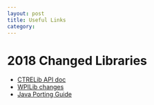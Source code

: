 ```yaml
---
layout: post
title: Useful Links
category:
---
```

# 2018 Changed Libraries

- [CTRELib API doc](http://www.ctr-electronics.com/downloads/api/java/html/index.html)
- [WPILib changes](https://wpilib.screenstepslive.com/s/currentCS/m/getting_started/l/801080-new-for-2018)
- [Java Porting Guide](https://github.com/firstmncsa/csa_resources/blob/master/Reference%20Materials/2017-2018%20Java%20Porting%20Guide.pdf)
